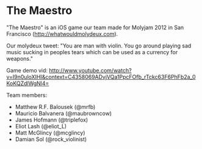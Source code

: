# The Maestro

"The Maestro" is an iOS game our team made for Molyjam 2012 in San Francisco (http://whatwouldmolydeux.com).

Our molydeux tweet: "You are man with violin. You go around playing sad music sucking in peoples tears which can be used as a currency for weapons."

Game demo vid:
http://www.youtube.com/watch?v=I9n0uloXIHI&context=C4358069ADvjVQa1PpcFOfb_rTckc63F6PhFb2a_0KoKQZdlWgNl4=

Team members:
- Matthew R.F. Balousek (@mrfb)
- Mauricio Balvanera (@maubrowncow)
- James Hofmann (@triplefox)
- Eliot Lash (@eliot_L)
- Matt McGlincy (@mcglincy)
- Damian Sol (@rock_violinist)
